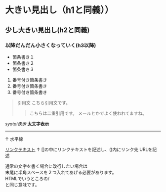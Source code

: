 # 大きい見出し（h1と同義））
## 少し大きい見出し(h2と同義)
### 以降だんだん小さくなっていく(h3以降)


- 箇条書き１
- 箇条書き２
- 箇条書き３


1. 番号付き箇条書き
2. 番号付き箇条書き
3. 番号付き箇条書き

> 引用文
> こちら引用文です。
>> こちらは二重引用です。
>> メールとかでよく使われてますね。

*syatai表示*
**太文字表示**


---

↑
水平線

[リンクテキスト](https://morijyobi.ac.jp)
↑
[]の中にリンクテキストを記述し、()内にリンク先  URLを記述

通常の文字を書く場合に改行したい場合は  
末尾に半角スペースを２つ入れてあげる必要があります。  
HTMLでいうところの/<br>と同じ意味です。
